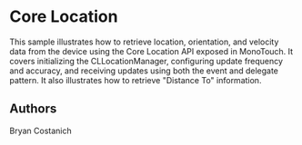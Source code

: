 Core Location
=============

This sample illustrates how to retrieve location, orientation, and velocity
data from the device using the Core Location API exposed in MonoTouch. It
covers initializing the CLLocationManager, configuring update frequency and
accuracy, and receiving updates using both the event and delegate pattern.
It also illustrates how to retrieve "Distance To" information.

Authors
-------

Bryan Costanich
